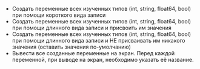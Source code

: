 - Создать переменные всех изученных типов (int, string, float64, bool) при помощи короткого вида записи
- Создать переменные всех изученных типов (int, string, float64, bool) при помощи длинного вида записи и присвоить им значения
- Создать переменные всех изученных типов (int, string, float64, bool) при помощи длинного вида записи и НЕ присваивать им никакого значения (оставить значения по-умолчанию)
- Вывести все созданные переменные на экран. Перед каждой переменной, при выводе на экран, необходимо указать её название.
